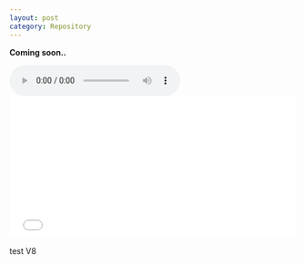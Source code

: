 ```yaml
---
layout: post
category: Repository
---
```



**Coming soon..**

<audio controls>
  <source src="http://music.163.com/song/media/outer/url?id=317151.mp3" type="audio/mpeg">
  Your browser does not support the audio element.
</audio>

<iframe src="//player.bilibili.com/player.html?aid=375588815&bvid=BV1so4y1m7U5&cid=339262048&page=1&high_quality=1&danmaku=0" allowfullscreen="allowfullscreen" width="100%" height="250" scrolling="no" frameborder="0" sandbox="allow-top-navigation allow-same-origin allow-forms allow-scripts"></iframe>

test V8
